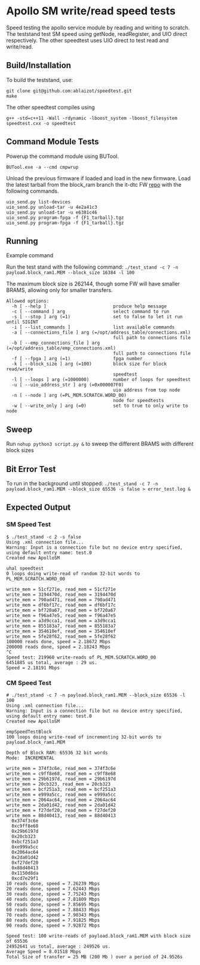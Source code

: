 # Apollo SM write/read speed tests
Speed testing the apollo service module by reading and writing to scratch.
The teststand test SM speed using getNode, readRegister, and UIO direct respectively.
The other speedtest uses UIO direct to test read and write/read.
## Build/Installation
To build the teststand, use:
```
git clone git@github.com:ablaizot/speedtest.git
make
```
The other speedtest compiles using 
```
g++ -std=c++11 -Wall -rdynamic -lboost_system -lboost_filesystem speedtest.cxx -o speedtest
```

## Command Module Tests

Powerup the command module using BUTool.
```
BUTool.exe -a --cmd cmpwrup
```
Unload the previous firmware if loaded and load in the new firmware. Load the latest tarball from the block_ram branch the it-dtc FW [repo](https://gitlab.cern.ch/cms-tracker-phase2-data-processing/BE_firmware/inner-tracker-dtc/inner-tracker-dtc/-/tree/block_ram?ref_type=heads) with the following commands. 

```
uio_send.py list-devices
uio_send.py unload-tar -u 4e2a41c3
uio_send.py unload-tar -u e6381c46
uio_send.py program-fpga -f {F1_tarball}.tgz
uio_send.py program-fpga -f {F1_tarball}.tgz
```

## Running

Example command

Run the test stand with the following command:
`./test_stand -c 7 -n payload.block_ram1.MEM --block_size 16384 -l 100`

The maximum block size is 262144, though some FW will have smaller BRAMS, allowing only for smaller transfers.

```
Allowed options:
  -h [ --help ]                         produce help message
  -c [ --command ] arg                  select command to run
  -s [ --stop ] arg (=1)                set to false to let it run until SIGINT
  -i [ --list_commands ]                list available commands
  -a [ --connections_file ] arg (=/opt/address_table/connections.xml)
                                        full path to connections file
  -b [ --emp_connections_file ] arg (=/opt/address_table/emp_connections.xml)
                                        full path to connections file
  -f [ --fpga ] arg (=1)                fpga number
  -k [ --block_size ] arg (=100)        block size for block read/write
                                        speedtest
  -l [ --loops ] arg (=1000000)         number of loops for speedtest
  -u [ --uio_address_str ] arg (=0x000007F0)
                                        uio address from top node
  -n [ --node ] arg (=PL_MEM.SCRATCH.WORD_00)
                                        node for speedtests
  -w [ --write_only ] arg (=0)          set to true to only write to node
```
## Sweep
Run `nohup python3 script.py &` to sweep the different BRAMS with different block sizes

## Bit Error Test

To run in the background until stopped:
`./test_stand -c 7 -n payload.block_ram1.MEM --block_size 65536 -s false > error_test.log &`

## Expected Output

### SM Speed Test
```
$ ./test_stand -c 2 -s false
Using .xml connection file...
Warning: Input is a connection file but no device entry specified, using default entry name: test.0
Created new ApolloSM

uhal speedtest
0 loops doing write-read of random 32-bit words to PL_MEM.SCRATCH.WORD_00

write_mem = 51cf271e, read_mem = 51cf271e
write_mem = 3194470d, read_mem = 3194470d
write_mem = 790ad471, read_mem = 790ad471
write_mem = df6bf17c, read_mem = df6bf17c
write_mem = bf720a67, read_mem = bf720a67
write_mem = f96a47e5, read_mem = f96a47e5
write_mem = a3d9cca1, read_mem = a3d9cca1
write_mem = 855183a7, read_mem = 855183a7
write_mem = 354610ef, read_mem = 354610ef
write_mem = 5fe28f62, read_mem = 5fe28f62
100000 reads done, speed = 2.18672 Mbps
200000 reads done, speed = 2.18243 Mbps
^C
Speed test: 219960 write-reads of PL_MEM.SCRATCH.WORD_00
6451885 us total, average : 29 us.
Speed = 2.18191 Mbps
```

### CM Speed Test

```
# ./test_stand -c 7 -n payload.block_ram1.MEM --block_size 65536 -l 100
Using .xml connection file...
Warning: Input is a connection file but no device entry specified, using default entry name: test.0
Created new ApolloSM

empSpeedTestBlock
100 loops doing write-read of incrementing 32-bit words to payload.block_ram1.MEM

Depth of Block RAM: 65536 32 bit words
Mode:  INCREMENTAL

write_mem = 374f3c6e, read_mem = 374f3c6e
write_mem = c9ff8e68, read_mem = c9ff8e68
write_mem = 29b6197d, read_mem = 29b6197d
write_mem = 20cb323, read_mem = 20cb323
write_mem = bcf251a3, read_mem = bcf251a3
write_mem = e999a5cc, read_mem = e999a5cc
write_mem = 2064ac64, read_mem = 2064ac64
write_mem = 2da01d42, read_mem = 2da01d42
write_mem = f27def20, read_mem = f27def20
write_mem = 88d40413, read_mem = 88d40413
  0x374f3c6e
  0xc9ff8e68
  0x29b6197d
  0x20cb323
  0xbcf251a3
  0xe999a5cc
  0x2064ac64
  0x2da01d42
  0xf27def20
  0x88d40413
  0x1150d8da
  0xcd7e29f1
10 reads done, speed = 7.26239 Mbps
20 reads done, speed = 7.62443 Mbps
30 reads done, speed = 7.75243 Mbps
40 reads done, speed = 7.81809 Mbps
50 reads done, speed = 7.85695 Mbps
60 reads done, speed = 7.88433 Mbps
70 reads done, speed = 7.90343 Mbps
80 reads done, speed = 7.91825 Mbps
90 reads done, speed = 7.92872 Mbps

Speed test: 100 write-reads of payload.block_ram1.MEM with block size of 65536
24952641 us total, average : 249526 us.
Average Speed = 8.01518 Mbps
Total Size of transfer = 25 MB (200 Mb ) over a period of 24.9526s
```